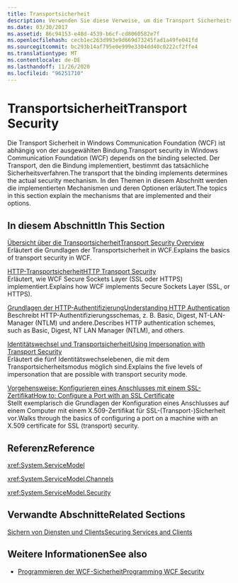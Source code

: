 ```yaml
---
title: Transportsicherheit
description: Verwenden Sie diese Verweise, um die Transport Sicherheitsmechanismen in WFC, ihre Implementierung und Ihre Optionen zu verstehen.
ms.date: 03/30/2017
ms.assetid: 86c94153-e48d-4539-b6cf-cd8060582e7f
ms.openlocfilehash: cecb1ec263d993e9d669d73245fad1a49fe041fd
ms.sourcegitcommit: bc293b14af795e0e999e3304dd40c0222cf2ffe4
ms.translationtype: MT
ms.contentlocale: de-DE
ms.lasthandoff: 11/26/2020
ms.locfileid: "96251710"
---
```

# <a name="transport-security"></a><span data-ttu-id="c7520-103">Transportsicherheit</span><span class="sxs-lookup"><span data-stu-id="c7520-103">Transport Security</span></span>

<span data-ttu-id="c7520-104">Die Transport Sicherheit in Windows Communication Foundation (WCF) ist abhängig von der ausgewählten Bindung.</span><span class="sxs-lookup"><span data-stu-id="c7520-104">Transport security in Windows Communication Foundation (WCF) depends on the binding selected.</span></span> <span data-ttu-id="c7520-105">Der Transport, den die Bindung implementiert, bestimmt das tatsächliche Sicherheitsverfahren.</span><span class="sxs-lookup"><span data-stu-id="c7520-105">The transport that the binding implements determines the actual security mechanism.</span></span> <span data-ttu-id="c7520-106">In den Themen in diesem Abschnitt werden die implementierten Mechanismen und deren Optionen erläutert.</span><span class="sxs-lookup"><span data-stu-id="c7520-106">The topics in this section explain the mechanisms that are implemented and their options.</span></span>  
  
## <a name="in-this-section"></a><span data-ttu-id="c7520-107">In diesem Abschnitt</span><span class="sxs-lookup"><span data-stu-id="c7520-107">In This Section</span></span>  

 [<span data-ttu-id="c7520-108">Übersicht über die Transportsicherheit</span><span class="sxs-lookup"><span data-stu-id="c7520-108">Transport Security Overview</span></span>](transport-security-overview.md)  
 <span data-ttu-id="c7520-109">Erläutert die Grundlagen der Transportsicherheit in WCF.</span><span class="sxs-lookup"><span data-stu-id="c7520-109">Explains the basics of transport security in WCF.</span></span>  
  
 [<span data-ttu-id="c7520-110">HTTP-Transportsicherheit</span><span class="sxs-lookup"><span data-stu-id="c7520-110">HTTP Transport Security</span></span>](http-transport-security.md)  
 <span data-ttu-id="c7520-111">Erläutert, wie WCF Secure Sockets Layer (SSL oder HTTPS) implementiert.</span><span class="sxs-lookup"><span data-stu-id="c7520-111">Explains how WCF implements Secure Sockets Layer (SSL, or HTTPS).</span></span>  
  
 [<span data-ttu-id="c7520-112">Grundlagen der HTTP-Authentifizierung</span><span class="sxs-lookup"><span data-stu-id="c7520-112">Understanding HTTP Authentication</span></span>](understanding-http-authentication.md)  
 <span data-ttu-id="c7520-113">Beschreibt HTTP-Authentifizierungsschemas, z. B. Basic, Digest, NT-LAN-Manager (NTLM) und andere.</span><span class="sxs-lookup"><span data-stu-id="c7520-113">Describes HTTP authentication schemes, such as Basic, Digest, NT LAN Manager (NTLM), and others.</span></span>  
  
 [<span data-ttu-id="c7520-114">Identitätswechsel und Transportsicherheit</span><span class="sxs-lookup"><span data-stu-id="c7520-114">Using Impersonation with Transport Security</span></span>](using-impersonation-with-transport-security.md)  
 <span data-ttu-id="c7520-115">Erläutert die fünf Identitätswechselebenen, die mit dem Transportsicherheitsmodus möglich sind.</span><span class="sxs-lookup"><span data-stu-id="c7520-115">Explains the five levels of impersonation that are possible with transport security mode.</span></span>  
  
 [<span data-ttu-id="c7520-116">Vorgehensweise: Konfigurieren eines Anschlusses mit einem SSL-Zertifikat</span><span class="sxs-lookup"><span data-stu-id="c7520-116">How to: Configure a Port with an SSL Certificate</span></span>](how-to-configure-a-port-with-an-ssl-certificate.md)  
 <span data-ttu-id="c7520-117">Stellt exemplarisch die Grundlagen der Konfiguration eines Anschlusses auf einem Computer mit einem X.509-Zertifikat für SSL-(Transport-)Sicherheit vor.</span><span class="sxs-lookup"><span data-stu-id="c7520-117">Walks through the basics of configuring a port on a machine with an X.509 certificate for SSL (transport) security.</span></span>  
  
## <a name="reference"></a><span data-ttu-id="c7520-118">Referenz</span><span class="sxs-lookup"><span data-stu-id="c7520-118">Reference</span></span>  

 <xref:System.ServiceModel>  
  
 <xref:System.ServiceModel.Channels>  
  
 <xref:System.ServiceModel.Security>  
  
## <a name="related-sections"></a><span data-ttu-id="c7520-119">Verwandte Abschnitte</span><span class="sxs-lookup"><span data-stu-id="c7520-119">Related Sections</span></span>  

 [<span data-ttu-id="c7520-120">Sichern von Diensten und Clients</span><span class="sxs-lookup"><span data-stu-id="c7520-120">Securing Services and Clients</span></span>](securing-services-and-clients.md)  
  
## <a name="see-also"></a><span data-ttu-id="c7520-121">Weitere Informationen</span><span class="sxs-lookup"><span data-stu-id="c7520-121">See also</span></span>

- [<span data-ttu-id="c7520-122">Programmieren der WCF-Sicherheit</span><span class="sxs-lookup"><span data-stu-id="c7520-122">Programming WCF Security</span></span>](programming-wcf-security.md)
